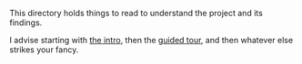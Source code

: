 This directory holds things to read to understand the project and its findings.

I advise starting with [the intro](intro.md), then the [guided
tour](guided-tour.md), and then whatever else strikes your fancy.
